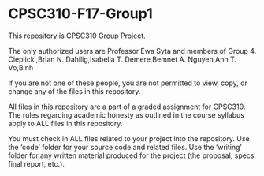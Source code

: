 # CPSC310-F17-Group1

This repository is CPSC310 Group Project. 

The only authorized users are Professor Ewa Syta and members of Group 4.
	Cieplicki,Brian N.	Dahilig,Isabella T.	Demere,Bemnet A.	Nguyen,Anh T.	Vo,Binh

If you are not one of these people, you are not permitted to view, copy,
or change any of the files in this repository. 

All files in this repository are a part of a graded assignment for CPSC310.
The rules regarding academic honesty as outlined in the course syllabus apply
to ALL files in this repository. 

You must check in ALL files related to your project into the repository.
Use the ‘code’ folder for your source code and related files.
Use the ‘writing’ folder for any written material produced for the project 
(the proposal, specs, final report, etc.).